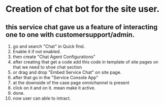 # Creation of chat bot for the site user.

## this service chat gave us a feature of interacting one to one with customersupport/admin.

1. go and search "Chat" in Quick find.
2. Enable it if not enabled.
3. then create "Chat Agent Configurations"
4. after creating that get a code add this code in template of site pages on that we need to shoe chat section
5. or drag and drop "Embed Service Chat" on site page.
6. after that go in the "Service Console App"
7. at the downside of the case page omnichannel is present
8. click on it and on it. mean make it active.
9. done.
10. now user can able to intract.

